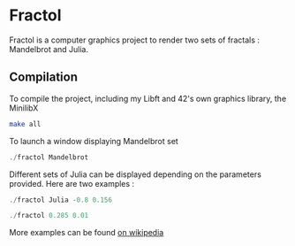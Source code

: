 # Fractol

Fractol is a computer graphics project to render two sets of fractals : Mandelbrot and Julia.

## Compilation

To compile the project, including my Libft and 42's own graphics library, the MinilibX
```bash
make all
```

To launch a window displaying Mandelbrot set
```c
./fractol Mandelbrot
```

Different sets of Julia can be displayed depending on the parameters provided. Here are two examples :

```c
./fractol Julia -0.8 0.156
```

```c
./fractol 0.285 0.01
```

More examples can be found [on wikipedia](https://en.wikipedia.org/wiki/Julia_set)